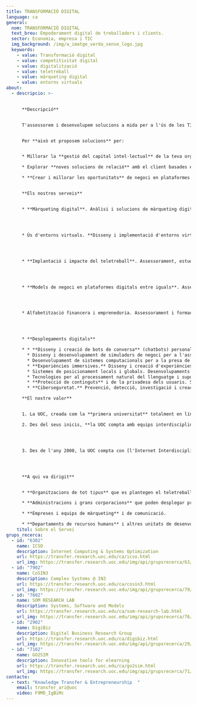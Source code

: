 ```yaml
---
title: TRANSFORMACIÓ DIGITAL
language: ca
general:
  nom: TRANSFORMACIÓ DIGITAL
  text_breu: Empoderament digital de treballadors i clients.
  sector: Economia, empresa i TIC
  img_background: /img/a_imatge_verda_sense_logo.jpg
  keywords:
    - value: Transformació digital
    - value: competitivitat digital
    - value: digitalització
    - value: teletreball
    - value: màrqueting digital
    - value: entorns virtuals
about:
  - descripcio: >-
      

      **Descripció**


      T'assessorem i desenvolupem solucions a mida per a l'ús de les TIC en la capacitació digital dels teus treballadors, la implementació de models de teletreball eficients i alhora flexibles i el coneixement del comportament digital dels teus clients.


      Per **això et proposem solucions** per:


      * Millorar la **gestió del capital intel·lectual** de la teva organització tot estudiant models de treball i desenvolupament professional més flexibles i personalitzats.

      * Explorar **noves solucions de relació** amb el client basades en un coneixement en profunditat del seu comportament digital. 

      * **Crear i millorar les oportunitats** de negoci en plataformes digitals entre iguals.


      **Els nostres serveis**


      * **Màrqueting digital**. Anàlisi i solucions de màrqueting digital a mida basats en el coneixement del consumidor en línia: impacte de les tecnologies i els canals digitals en la proposta de valor de les organitzacions i consultoria estratègica per potenciar experiències immersives i l'engagement dels consumidors en línia. 




      * Ús d'entorns virtuals. **Disseny i implementació d'entorns virtuals,** simuladors i altres eines tecnològiques per a la creació, el desenvolupament i l'avaluació de competències i habilitats personals i professionals relacionades amb la presa de decisions.




      * **Implantació i impacte del teletreball**. Assessorament, estudis i desenvolupament de programes de teletreball i altres modalitats laborals flexibles per a la millora de la gestió del personal i del seu benestar, així com la conciliació de la vida laboral i familiar.




      * **Models de negoci en plataformes digitals entre iguals**. Assessorament en el funcionament i la creació de valor en plataformes multilaterals consumidors-reguladors, com és el cas dels allotjaments turístics i ecosistemes de dades obertes.




      * Alfabetització financera i emprenedoria. Assessorament i formació sobre l'alfabetització financera i l'emprenedoria, la banca en línia, la consciència financera i d'estalvi o l'emprenedoria de les dones. 




      * **Desplegaments digitals**

      * * **Disseny i creació de bots de conversa** (chatbots) personalitzats, per a la gestió de consultes d'usuaris o clients.
        * Disseny i desenvolupament de simuladors de negoci per a l'assoliment de competències.
        * Desenvolupament de sistemes computacionals per a la presa de decisions partint de models sintètics o dades reals.
        * **Experiències immersives.** Disseny i creació d'experiències digitals immersives mitjançant realitat virtual, realitat augmentada i realitat mixta, amb i sense geolocalització.
        * Sistemes de posicionament locals i globals. Desenvolupaments a mida mitjançant tecnologies de comunicació satel·litals i de ràdio que permeten connectar actius i equipaments a escala local i global.
        * Tecnologies per al processament natural del llenguatge i suport automàtic a la traducció.
        * **Protecció de continguts** i de la privadesa dels usuaris. Sistemes de marcatge i encriptació per a la transmissió i emmagatzemament segur de dades i informació multimèdia.
        * **Ciberseguretat.** Prevenció, detecció, investigació i creació d'eines per donar resposta a incidents o amenaces a les xarxes de comunicacions electròniques i sistemes d'informació públics.

      **El nostre valor**


      1. La UOC, creada com la **primera universitat** totalment en línia del món el 1995, és una organització amb una experiència extensa i experta de les TIC i la digitalització, atès que com a universitat compta amb una recerca especialitzada en la interacció entre la tecnologia i les ciències humanes i socials. 

      2. Des del seus inicis, **la UOC compta amb equips interdisciplinaris** que han promogut i avaluat l'impacte de la transformació digital del treball i el consum. Per tant, és capaç d'aproximar-se a la transformació digital tant des de la perspectiva més lligada a eines i solucions tecnològiques com des de l'anàlisi rigorosa del seu disseny, la implantació i l'avaluació per a les organitzacions i els usuaris.




      3. Des de l'any 2000, la UOC compta con [l'Internet Interdisciplinary Institute](https://research.uoc.edu/portal/ca/in3/index.html) (IN3), el qual està adreçat al desenvolupament de solucions tecnològiques arrelades en l'era digital i a l'estudi d'internet i dels efectes de la interacció entre les tecnologies digitals i l'activitat humana. 




      **A qui va dirigit**


      * **Organitzacions de tot tipus** que es plantegen el teletreball o altres formes de treball atípiques com una estratègia de flexibilització i retenció del talent.

      * **Administracions i grans corporacions** que poden desplegar programes formatius digitals i a mida.

      * **Empreses i equips de màrqueting** i de comunicació.

      * **Departaments de recursos humans** i altres unitats de desenvolupament professional.
    titol: Sobre el Servei
grups_recerca:
  - id: "6302"
    name: ICSO
    description: Internet Computing & Systems Optimization
    url: https://transfer.research.uoc.edu/ca/icso.html
    url_img: https://transfer.research.uoc.edu/img/api/grupsrecerca/63/image/1594283737757
  - id: "7902"
    name: CoSIN3
    description: Complex Systems @ IN3
    url: https://transfer.research.uoc.edu/ca/cosin3.html
    url_img: https://transfer.research.uoc.edu/img/api/grupsrecerca/79/image/1593670827408
  - id: "7602"
    name: SOM RESEARCH LAB
    description: Systems, Software and Models
    url: https://transfer.research.uoc.edu/ca/som-research-lab.html
    url_img: https://transfer.research.uoc.edu/img/api/grupsrecerca/76/image/1594205372698
  - id: "2902"
    name: DigiBiz
    description: Digital Business Research Group
    url: https://transfer.research.uoc.edu/ca/digibiz.html
    url_img: https://transfer.research.uoc.edu/img/api/grupsrecerca/29/image/1594030464767
  - id: "7102"
    name: GO2SIM
    description: Innovative tools for elearning
    url: https://transfer.research.uoc.edu/ca/go2sim.html
    url_img: https://transfer.research.uoc.edu/img/api/grupsrecerca/71/image/1588436017688
contacte:
  - text: "Knowledge Transfer & Entrepreneurship  "
    email: transfer_ari@uoc
    video: F9MD_IgBiMc
---
```

